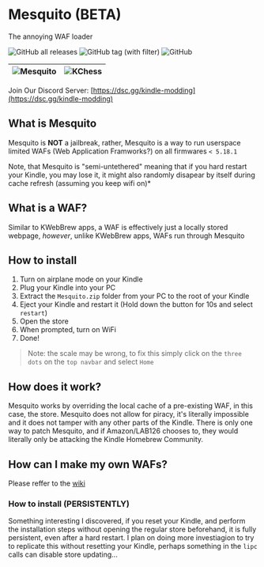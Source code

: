 # Mesquito (BETA)
The annoying WAF loader

![GitHub all releases](https://img.shields.io/github/downloads/KindleModding/Mesquito/total?style=for-the-badge)
![GitHub tag (with filter)](https://img.shields.io/github/v/tag/KindleModding/Mesquito?style=for-the-badge&label=Latest%20Version)
![GitHub](https://img.shields.io/github/license/KindleModding/Mesquito?style=for-the-badge)


| ![Mesquito](https://github.com/KindleModding/Mesquito/assets/69104218/d4948414-bd63-4387-b9bb-f8d83b6915cb) | ![KChess](https://github.com/KindleModding/Mesquito/assets/69104218/e696a49b-ee10-442f-ba83-bc17f0101210) |
|------------------------------------------------------------------------------------------------------------------|--------------------------------------------------------------------------------------------------------------------|


Join Our Discord Server: [https://dsc.gg/kindle-modding](https://dsc.gg/kindle-modding)

## What is Mesquito
Mesquito is **NOT** a jailbreak, rather, Mesquito is a way to run userspace limited WAFs (Web Application Framworks?) on all firmwares `< 5.18.1` 

Note, that Mesquito is "semi-untethered" meaning that if you hard restart your Kindle, you may lose it, it might also randomly disapear by itself during cache refresh (assuming you keep wifi on)*

## What is a WAF?
Similar to KWebBrew apps, a WAF is effectively just a locally stored webpage, *however*, unlike KWebBrew apps, WAFs run through Mesquito

## How to install
1. Turn on airplane mode on your Kindle
2. Plug your Kindle into your PC
3. Extract the `Mesquito.zip` folder from your PC to the root of your Kindle
4. Eject your Kindle and restart it (Hold down the button for 10s and select `restart`)
5. Open the store
6. When prompted, turn on WiFi
7. Done!
> Note: the scale may be wrong, to fix this simply click on the `three dots` on the `top navbar` and select `Home`

## How does it work?
Mesquito works by overriding the local cache of a pre-existing WAF, in this case, the store. Mesquito does not allow for piracy, it's literally impossible and it does not tamper with any other parts of the Kindle. There is only one way to patch Mesquito, and if Amazon/LAB126 chooses to, they would literally only be attacking the Kindle Homebrew Community.

## How can I make my own WAFs?
Please reffer to the [wiki](https://kindlemodding.github.io/docs/mesquito/development/)

### How to install (PERSISTENTLY)
Something interesting I discovered, if you reset your Kindle, and perform the installation steps without opening the regular store beforehand, it is fully persistent, even after a hard restart. I plan on doing more investiagion to try to replicate this without resetting your Kindle, perhaps something in the `lipc` calls can disable store updating...
